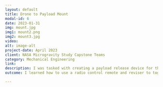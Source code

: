 ```yaml
---
layout: default
title: Drone to Payload Mount
modal-id: 6
date: 2023-01-31
img: mount.jpg
img1: mount2.png
img2: mount3.jpg
video: 
alt: image-alt
project-date: April 2023
client: NASA Microgravity Study Capstone Teams
category: Mechanical Engineering
link:
description: I was tasked with creating a payload release device for the NASA Microgravity Study Capstone project. I communicated with the drone rental company, the drone manufacturer, and other colleges participating in the completion to create a device that fits everyone's needs. 
outcome: I learned how to use a radio control remote and reviser to toggle parabolic release switches and successfully dropped all payloads without issue. The device worked so well; it will continue to be used for the following years.  

---
```

